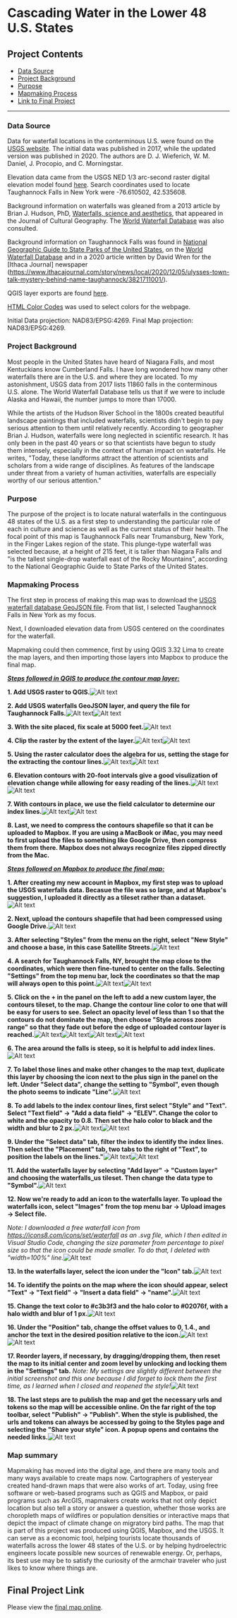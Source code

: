 
# Cascading Water in the Lower 48 U.S. States 


## Project Contents

- [Data Source](#data-source)
- [Project Background](#project-background)
- [Purpose](#purpose)
- [Mapmaking Process](#mapmaking-process)
- [Link to Final Project](#final-project-link)

***

### Data Source

Data for waterfall locations in the conterminous U.S. were found on the [USGS website](https://www.sciencebase.gov/catalog/item/5e8d2b5982cee42d13466001).  The initial data was published in 2017, while the updated version was published in 2020.  The authors are D. J. Wieferich, W. M. Daniel, J. Procopio, and C. Morningstar.

Elevation data came from the USGS NED 1/3 arc-second raster digital elevation model found [here](https://apps.nationalmap.gov/downloader/). Search coordinates used to locate Taughannock Falls in New York were -76.610502, 42.535608.

Background information on waterfalls was gleaned from a 2013 article by Brian J. Hudson, PhD, [Waterfalls, science and aesthetics](https://doi.org/10.1080/08873631.2013.828482), that appeared in the Journal of Cultural Geography.  The [World Waterfall Database](https://www.worldwaterfalldatabase.com/) was also consulted.

Background information on Taughannock Falls was found in [National Geographic Guide to State Parks of the United States](https://www.google.com/books/edition/National_Geographic_Guide_to_State_Parks/nF92MKfiuksC?hl=en&gbpv=1&pg=PA54&printsec=frontcover), on the [World Waterfall Database](https://www.worldwaterfalldatabase.com/waterfall/Taughannock-Falls-9303) and in a 2020 article written by David Wren for the [Ithaca Journal] newspaper (https://www.ithacajournal.com/story/news/local/2020/12/05/ulysses-town-talk-mystery-behind-name-taughannock/3821711001/).

QGIS layer exports are found [here](https://drive.google.com/drive/folders/1WU35Fi4Irr8mgBV2uEBi4nDBtuMlNyBZ?usp=sharing).

[HTML Color Codes](https://htmlcolorcodes.com/color-picker/) was used to select colors for the webpage.

Initial Data projection: NAD83/EPSG:4269.  Final Map projection:  NAD83/EPSG:4269.



### Project Background

Most people in the United States have heard of Niagara Falls, and most Kentuckians know Cumberland Falls.  I have long wondered how many other waterfalls there are in the U.S. and where they are located.  To my astonishment, USGS data from 2017 lists 11860 falls in the conterminous U.S. alone.  The World Waterfall Database tells us that if we were to include Alaska and Hawaii, the number jumps to more than 17000.

While the artists of the Hudson River School in the 1800s created beautiful landscape paintings that included waterfalls, scientists didn't begin to pay serious attention to them until relatively recently. According to geographer Brian J. Hudson, waterfalls were long neglected in scientific research.  It has only been in the past 40 years or so that scientists have begun to study them intensely, especially in the context of human impact on waterfalls. He writes, "Today, these landforms attract the attention of scientists and scholars from a wide range of disciplines. As features of the landscape under threat from a variety of human activities, waterfalls are especially worthy of our serious attention." 



### Purpose

The purpose of the project is to locate natural waterfalls in the continguous 48 states of the U.S. as a first step to understanding the particular role of each in culture and science as well as the current status of their health.  The focal point of this map is Taughannock Falls near Trumansburg, New York, in the Finger Lakes region of the state.  This plunge-type waterfall was selected because, at a height of 215 feet, it is taller than Niagara Falls and "is the tallest single-drop waterfall east of the Rocky Mountains", according to the National Geographic Guide to State Parks of the United States.



### Mapmaking Process

The first step in process of making this map was to download the [USGS waterfall database GeoJSON file](https://doi.org/doi:10.5066/P9QQTKA0).  From that list, I selected Taughannock Falls in New York as my focus.  

Next, I downloaded elevation data from USGS centered on the coordinates for the waterfall. 

Mapmaking could then commence, first by using QGIS 3.32 Lima to create the map layers, and then importing those layers into Mapbox to produce the final map.

<ins>***Steps followed in QGIS to produce the contour map layer:***</ins>

**1. Add USGS raster to QGIS.**![Alt text](<QGIS_screenshots_for_readme/2. Adding USGS raster layer.jpeg>)

**2. Add USGS waterfalls GeoJSON layer, and query the file for Taughannock Falls.**![Alt text](<QGIS_screenshots_for_readme/3. Uploading GeoJSON waterfalls file.jpeg>)![Alt text](<QGIS_screenshots_for_readme/4. Selecting Taughannock Falls.jpeg>)

**3. With the site placed, fix scale at 5000 feet.**![Alt text](<QGIS_screenshots_for_readme/5. Site placed and scale fixed to 5000 feet.jpeg>)

**4. Clip the raster by the extent of the layer.**![Alt text](<QGIS_screenshots_for_readme/6. Settings for raster clip.jpeg>)![Alt text](<QGIS_screenshots_for_readme/7. Clipped raster layer.png>)

**5. Using the raster calculator does the algebra for us, setting the stage for the extracting the contour lines.**![Alt text](<QGIS_screenshots_for_readme/8. Raster Calculator.png>)![Alt text](<QGIS_screenshots_for_readme/9. Layer including raster calculations.jpeg>)

**6. Elevation contours with 20-foot intervals give a good visulization of elevation change while allowing for easy reading of the lines.**![Alt text](<QGIS_screenshots_for_readme/10. Extracting Contours.png>)![Alt text](<QGIS_screenshots_for_readme/11. Contours in place.png>)

**7. With contours in place, we use the field calculator to determine our index lines.**![Alt text](<QGIS_screenshots_for_readme/12. Using the field calculator to determine index lines.jpeg>)![Alt text](<QGIS_screenshots_for_readme/13. Results of field calculation.png>)

**8. Last, we need to compress the contours shapefile so that it can be uploaded to Mapbox.  If you are using a MacBook or iMac, you may need to first upload the files to something like Google Drive, then compress them from there.  Mapbox does not always recognize files zipped directly from the Mac.**


<ins>***Steps followed on Mapbox to produce the final map:***</ins>


**1. After creating my new account in Mapbox, my first step was to upload the USGS waterfalls data.  Becasue the file was so large, and at Mapbox's suggestion, I uploaded it directly as a tileset rather than a dataset.**![Alt text](<Mapbox Screenshots/1. Uupload GeoJSON file.jpeg>)

**2. Next, upload the contours shapefile that had been compressed using Google Drive.**![Alt text](<Mapbox Screenshots/2. Upload contours zip file.jpeg>)

**3. After selecting "Styles" from the menu on the right, select "New Style" and choose a base, in this case Satellite Streets.**![Alt text](<Mapbox Screenshots/3. Choose a template.jpeg>)

**4. A search for Taughannock Falls, NY, brought the map close to the coordinates, which were then fine-tuned to center on the falls. Selecting "Settings" from the top menu bar, lock the coordinates so that the map will always open to this point.**![Alt text](<Mapbox Screenshots/4. Preparing to center on correct location.jpeg>)![Alt text](<Mapbox Screenshots/5. Centered on Taughannock Falls.jpeg>)

**5. Click on the + in the panel on the left to add a new custom layer, the contours tileset, to the map. Change the contour line color to one that will be easy for users to see. Select an opacity level of less than 1 so that the contours do not dominate the map, then choose "Style across zoom range" so that they fade out before the edge of uploaded contour layer is reached.**![Alt text](<Mapbox Screenshots/6. Uploading contour tileset.jpeg>)![Alt text](<Mapbox Screenshots/7. Change color of contour lines.jpeg>)![Alt text](<Mapbox Screenshots/8. Adjust line opacity.jpeg>)![Alt text](<Mapbox Screenshots/9. Adjusting opacity across zoom range.jpeg>)

**6. The area around the falls is steep, so it is helpful to add index lines.**![Alt text](<Mapbox Screenshots/10. Adjusting width of lines.jpeg>)

**7. To label those lines and make other changes to the map text, duplicate this layer by choosing the icon next to the plus sign in the panel on the left. Under "Select data", change the setting to "Symbol", even though the photo seems to indicate "Line".**![Alt text](<Mapbox Screenshots/11. Changing data type for text layer.jpeg>)

**8. To add labels to the index contour lines, first select "Style" and "Text".  Select "Text field" -> "Add a data field" -> "ELEV". Change the color to white and the opacity to 0.8.  Then set the halo color to black and the width and blur to 2 px.**![Alt text](<Mapbox Screenshots/12. Adding text data field.jpeg>)![Alt text](<Mapbox Screenshots/13. Adjusting text color, halo color, halo width and blur.jpeg>)

**9. Under the "Select data" tab, filter the index to identify the index lines. Then select the "Placement" tab, two tabs to the right of "Text", to position the labels on the lines."**![Alt text](<Mapbox Screenshots/14. Filtering the data by index.jpeg>)![Alt text](<Mapbox Screenshots/15. Changing text placement.jpeg>)

**11. Add the waterfalls layer by selecting "Add layer" -> "Custom layer" and choosing the waterfalls_us tileset.  Then change the data type to "Symbol".**![Alt text](<Mapbox Screenshots/17. After uploading waterfalls tileset, selecting icon.jpeg>)

**12. Now we're ready to add an icon to the waterfalls layer.  To upload the waterfalls icon, select "Images" from the top menu bar -> Upload images -> Select file.**

*Note: I downloaded a free waterfall icon from https://icons8.com/icons/set/waterfall as an .svg file, which I then edited in Visual Studio Code, changing the size parameter from percentage to pixel size so that the icon could be made smaller. To do that, I deleted with "width=100%" line.*![Alt text](<Mapbox Screenshots/16. Uploading waterfalls icon.jpeg>)

**13. In the waterfalls layer, select the icon under the "Icon" tab.**![Alt text](<Mapbox Screenshots/17. After uploading waterfalls tileset, selecting icon.jpeg>)

**14. To identify the points on the map where the icon should appear, select "Text" -> "Text field" -> "Insert a data field" -> "name".**![Alt text](<Mapbox Screenshots/18. Adding data field to identify waterfalls.jpeg>)

**15. Change the text color to #c3b3f3 and the halo color to #02076f, with a halo width and blur of 1 px.**![Alt text](<Mapbox Screenshots/19. Adjusting text color and halo color, width, blur.jpeg>)

**16. Under the "Position" tab, change the offset values to 0, 1.4., and anchor the text in the desired position relative to the icon.**![Alt text](<Mapbox Screenshots/20. Setting offset value.jpeg>)![Alt text](<Mapbox Screenshots/21. Anchoring text.jpeg>)

**17. Reorder layers, if necessary, by dragging/dropping them, then reset the map to its initial center and zoom level by unlocking and locking them in the "Settings" tab.** *Note: My settings are slightly different between the initial screenshot and this one because I did forget to lock them the first time, as I learned when I closed and reopened the style!*![Alt text](<Mapbox Screenshots/22. Recentering map.jpeg>)

**18. The last steps are to publish the map and get the necessary urls and tokens so the map will be accessible online. On the far right of the top toolbar, select "Publish" -> "Publish".  When the style is published, the urls and tokens can always be accessed by going to the Styles page and selecting the "Share your style" icon. A popup opens and contains the needed links.**![Alt text](<Mapbox Screenshots/Publishing and sharing the style.jpeg>)



### Map summary

Mapmaking has moved into the digital age, and there are many tools and many ways available to create maps now.  Cartographers of yesteryear created hand-drawn maps that were also works of art.  Today, using free software or web-based programs such as QGIS and Mapbox, or paid programs such as ArcGIS, mapmakers create works that not only depict location but also tell a story or answer a question, whether those works are choropleth maps of wildfires or population densities or interactive maps that depict the impact of climate change on migratory bird paths.  The map that is part of this project was produced using QGIS, Mapbox, and the USGS.  It can serve as a economic tool, helping tourists locate thousands of waterfalls across the lower 48 states of the U.S. or by helping hydroelectric engineers locate possible new sources of renewable energy.  Or, perhaps, its best use may be to satisfy the curiosity of the armchair traveler who just likes to know where things are.



## Final Project Link

Please view the [final map online](https://lesleeamoore.github.io/us_waterfalls).

